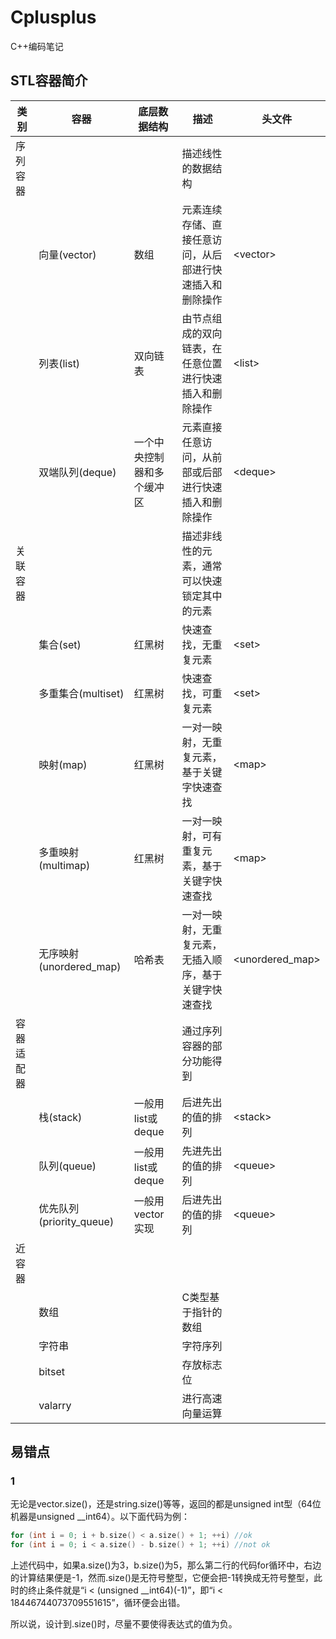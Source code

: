 # Cplusplus
C++编码笔记

## STL容器简介
| 类别 | 容器 | 底层数据结构 | 描述 | 头文件 | 
| ---- | ---- | ---- | ---- | ---- |
|序列容器| | | 描述线性的数据结构|
||向量(vector)|数组|元素连续存储、直接任意访问，从后部进行快速插入和删除操作| \<vector> |
||列表(list)|双向链表| 由节点组成的双向链表，在任意位置进行快速插入和删除操作|\<list>|
||双端队列(deque)|一个中央控制器和多个缓冲区|元素直接任意访问，从前部或后部进行快速插入和删除操作|\<deque>|
|关联容器|||描述非线性的元素，通常可以快速锁定其中的元素||
||集合(set)|红黑树|快速查找，无重复元素|\<set>|
||多重集合(multiset)|红黑树|快速查找，可重复元素|\<set>|
||映射(map)|红黑树|一对一映射，无重复元素，基于关键字快速查找|\<map>|
||多重映射(multimap)|红黑树|一对一映射，可有重复元素，基于关键字快速查找|\<map>|
||无序映射(unordered_map)|哈希表|一对一映射，无重复元素，无插入顺序，基于关键字快速查找|\<unordered_map>|
|容器适配器|||通过序列容器的部分功能得到||
||栈(stack)|一般用list或deque|后进先出的值的排列|\<stack>|
||队列(queue)|一般用list或deque|先进先出的值的排列|\<queue>|
||优先队列(priority_queue)|一般用vector实现|后进先出的值的排列|\<queue>|
|近容器|||||
||数组||C类型基于指针的数组||
||字符串||字符序列||
||bitset||存放标志位||
||valarry||进行高速向量运算||

## 易错点

### 1
无论是vector.size()，还是string.size()等等，返回的都是unsigned int型（64位机器是unsigned __int64）。以下面代码为例：
```cpp
for (int i = 0; i + b.size() < a.size() + 1; ++i) //ok
for (int i = 0; i < a.size() - b.size() + 1; ++i) //not ok
```
上述代码中，如果a.size()为3，b.size()为5，那么第二行的代码for循环中，右边的计算结果便是-1，然而.size()是无符号整型，它便会把-1转换成无符号整型，此时的终止条件就是“i < (unsigned __int64)(-1)”，即“i < 18446744073709551615”，循环便会出错。

所以说，设计到.size()时，尽量不要使得表达式的值为负。